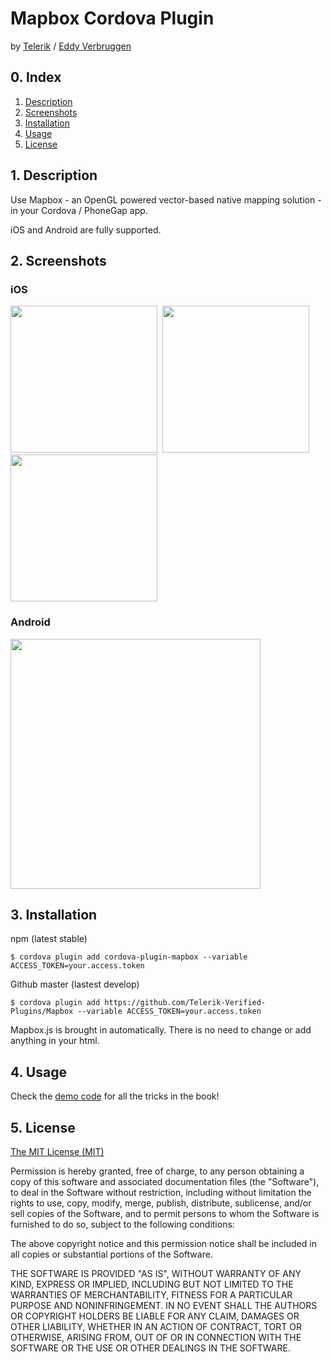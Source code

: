 # Mapbox Cordova Plugin
by [Telerik](https://www.telerik.com) / [Eddy Verbruggen](http://twitter.com/eddyverbruggen)

## 0. Index

1. [Description](#1-description)
2. [Screenshots](#2-screenshots)
3. [Installation](#3-installation)
4. [Usage](#4-usage)
5. [License](#5-license)

## 1. Description

Use Mapbox - an OpenGL powered vector-based native mapping solution - in your Cordova / PhoneGap app.

iOS and Android are fully supported.

## 2. Screenshots

### iOS

<img src="https://raw.githubusercontent.com/Telerik-Verified-Plugins/Mapbox/master/screenshots/ios/ios-marker-amsterdam.png" width="235"/>&nbsp;
<img src="https://raw.githubusercontent.com/Telerik-Verified-Plugins/Mapbox/master/screenshots/ios/ios-location-benelux.png" width="235"/>&nbsp;
<img src="https://raw.githubusercontent.com/Telerik-Verified-Plugins/Mapbox/master/screenshots/ios/ios-location-europe-dark-boxed.png" width="235"/>

### Android

<img src="https://raw.githubusercontent.com/Telerik-Verified-Plugins/Mapbox/master/screenshots/android/android-marker-amsterdam.png" width="400"/>


## 3. Installation

npm (latest stable)
```
$ cordova plugin add cordova-plugin-mapbox --variable ACCESS_TOKEN=your.access.token
```

Github master (lastest develop)
```
$ cordova plugin add https://github.com/Telerik-Verified-Plugins/Mapbox --variable ACCESS_TOKEN=your.access.token
```

Mapbox.js is brought in automatically. There is no need to change or add anything in your html.

## 4. Usage

Check the [demo code](demo/index.html) for all the tricks in the book!

## 5. License

[The MIT License (MIT)](http://www.opensource.org/licenses/mit-license.html)

Permission is hereby granted, free of charge, to any person obtaining a copy
of this software and associated documentation files (the "Software"), to deal
in the Software without restriction, including without limitation the rights
to use, copy, modify, merge, publish, distribute, sublicense, and/or sell
copies of the Software, and to permit persons to whom the Software is
furnished to do so, subject to the following conditions:

The above copyright notice and this permission notice shall be included in
all copies or substantial portions of the Software.

THE SOFTWARE IS PROVIDED "AS IS", WITHOUT WARRANTY OF ANY KIND, EXPRESS OR
IMPLIED, INCLUDING BUT NOT LIMITED TO THE WARRANTIES OF MERCHANTABILITY,
FITNESS FOR A PARTICULAR PURPOSE AND NONINFRINGEMENT. IN NO EVENT SHALL THE
AUTHORS OR COPYRIGHT HOLDERS BE LIABLE FOR ANY CLAIM, DAMAGES OR OTHER
LIABILITY, WHETHER IN AN ACTION OF CONTRACT, TORT OR OTHERWISE, ARISING FROM,
OUT OF OR IN CONNECTION WITH THE SOFTWARE OR THE USE OR OTHER DEALINGS IN
THE SOFTWARE.